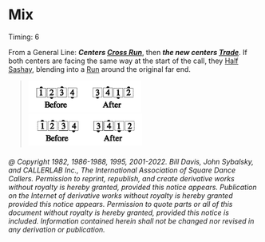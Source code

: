 
# Mix

Timing: 6

From a General Line:
***Centers [ Cross Run](../b2/run.md)***,
then ***the new centers [Trade](../b2/trade.md)***.
If both centers are
facing the same way at the start of the call, they [ Half
Sashay](../b1/sashay.md), blending into a [ Run](../b2/run.md) around
the original far end.

> 
> ![alt](mix_1a.png)![alt](mix_1b.png)  
> ![alt](mix_1c.png)![alt](mix_1d.png)
> 

###### @ Copyright 1982, 1986-1988, 1995, 2001-2022. Bill Davis, John Sybalsky, and CALLERLAB Inc., The International Association of Square Dance Callers. Permission to reprint, republish, and create derivative works without royalty is hereby granted, provided this notice appears. Publication on the Internet of derivative works without royalty is hereby granted provided this notice appears. Permission to quote parts or all of this document without royalty is hereby granted, provided this notice is included. Information contained herein shall not be changed nor revised in any derivation or publication.
